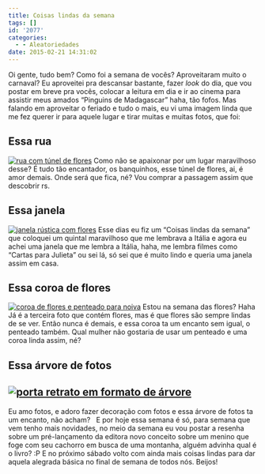 ```yaml
---
title: Coisas lindas da semana
tags: []
id: '2077'
categories:
  - - Aleatoriedades
date: 2015-02-21 14:31:02
---
```


Oi gente, tudo bem? Como foi a semana de vocês? Aproveitaram muito o carnaval? Eu aproveitei pra descansar bastante, fazer _look_ do dia, que vou postar em breve pra vocês, colocar a leitura em dia e ir ao cinema para assistir meus amados “Pinguins de Madagascar” haha, tão fofos. Mas falando em aproveitar o feriado e tudo o mais, eu vi uma imagem linda que me fez querer ir para aquele lugar e tirar muitas e muitas fotos, que foi:

## Essa rua

[![rua com túnel de flores](/images/2015/02/cffa00f0d0a8237881dd54619df6702a.jpg)](/images/2015/02/cffa00f0d0a8237881dd54619df6702a.jpg) Como não se apaixonar por um lugar maravilhoso desse? É tudo tão encantador, os banquinhos, esse túnel de flores, ai, é amor demais. Onde será que fica, né? Vou comprar a passagem assim que descobrir rs.

## Essa janela

[![janela rústica com flores](/images/2015/02/9fffe0a4eb9a3ff465b96e7eb659e2c8.jpg)](/images/2015/02/9fffe0a4eb9a3ff465b96e7eb659e2c8.jpg) Esse dias eu fiz um “Coisas lindas da semana” que coloquei um quintal maravilhoso que me lembrava a Itália e agora eu achei uma janela que me lembra a Itália, haha, me lembra filmes como “Cartas para Julieta” ou sei lá, só sei que é muito lindo e queria uma janela assim em casa.

## Essa coroa de flores

[![coroa de flores e penteado para noiva](/images/2015/02/fd364be7c01923733b8951c9b7b4240b-682x1024.jpg)](/images/2015/02/fd364be7c01923733b8951c9b7b4240b.jpg) Estou na semana das flores? Haha Já é a terceira foto que contém flores, mas é que flores são sempre lindas de se ver. Então nunca é demais, e essa coroa ta um encanto sem igual, o penteado também. Qual mulher não gostaria de usar um penteado e uma coroa linda assim, né?

## Essa árvore de fotos

## [![porta retrato em formato de árvore](/images/2015/02/fe59e53ad37c94763617f28b9c91b931.jpg)](/images/2015/02/fe59e53ad37c94763617f28b9c91b931.jpg)

Eu amo fotos, e adoro fazer decoração com fotos e essa árvore de fotos ta um encanto, não acham?   E por hoje essa semana é só, para semana que vem tenho mais novidades, no meio da semana eu vou postar a resenha sobre um pré-lançamento da editora novo conceito sobre um menino que foge com seu cachorro em busca de uma montanha, alguém advinha qual é o livro? :P E no próximo sábado volto com ainda mais coisas lindas para dar aquela alegrada básica no final de semana de todos nós. Beijos!
